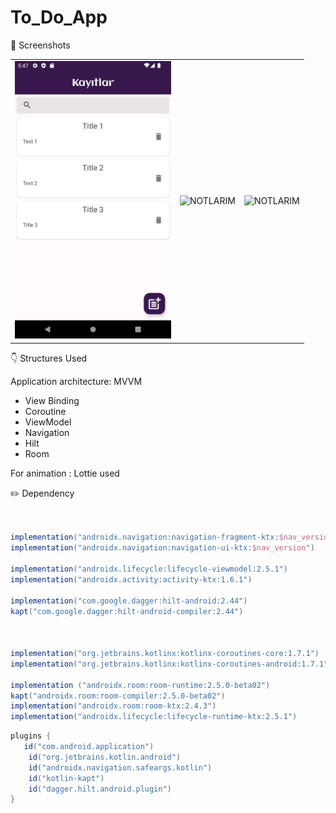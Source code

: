 # To_Do_App


📸 Screenshots
<table>
  <tr>
    <td align="center">
      <img src="https://github.com/baris-gungorr/To_Do_App/blob/main/app/src/main/pic/Screenshot_1696517272.png" alt="TO_DO_APP" width="250">
    </td>
    <td align="center">
      <img src="https://github.com/baris-gungorr/To_Do_App_MVVM/blob/main/app/src/main/pic/2.png" alt="NOTLARIM" width="250">
    </td>
    <td align="center">
      <img src="https://github.com/baris-gungorr/To_Do_App_MVVM/blob/main/app/src/main/pic/3.png" alt="NOTLARIM" width="250">
    </td>

  </tr>
  
</table>

👇 Structures Used

Application architecture: MVVM

- View Binding 
- Coroutine
- ViewModel
- Navigation
- Hilt
- Room

For animation : Lottie used

 ✏️ Dependency
 ```gradle


 implementation("androidx.navigation:navigation-fragment-ktx:$nav_version")
 implementation("androidx.navigation:navigation-ui-ktx:$nav_version")

 implementation("androidx.lifecycle:lifecycle-viewmodel:2.5.1")
 implementation("androidx.activity:activity-ktx:1.6.1")

 implementation("com.google.dagger:hilt-android:2.44")
 kapt("com.google.dagger:hilt-android-compiler:2.44")



 implementation("org.jetbrains.kotlinx:kotlinx-coroutines-core:1.7.1")
 implementation("org.jetbrains.kotlinx:kotlinx-coroutines-android:1.7.1")

 implementation ("androidx.room:room-runtime:2.5.0-beta02")
 kapt("androidx.room:room-compiler:2.5.0-beta02")
 implementation("androidx.room:room-ktx:2.4.3")
 implementation("androidx.lifecycle:lifecycle-runtime-ktx:2.5.1")
```

```groovy
plugins {
   id("com.android.application")
    id("org.jetbrains.kotlin.android")
    id("androidx.navigation.safeargs.kotlin")
    id("kotlin-kapt")
    id("dagger.hilt.android.plugin")
}
```


